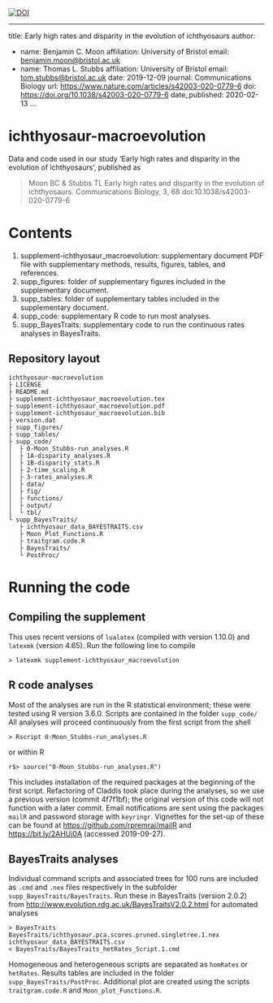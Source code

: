 [![DOI](https://zenodo.org/badge/211271780.svg)](https://zenodo.org/badge/latestdoi/211271780)

---
title: Early high rates and disparity in the evolution of ichthyosaurs 
author:
- name: Benjamin C. Moon
  affiliation: University of Bristol
  email: benjamin.moon@bristol.ac.uk
- name: Thomas L. Stubbs
  affiliation: University of Bristol
  email:  tom.stubbs@bristol.ac.uk
date: 2019-12-09
journal: Communications Biology
url: https://www.nature.com/articles/s42003-020-0779-6
doi: https://doi.org/10.1038/s42003-020-0779-6
date_published: 2020-02-13
...

# ichthyosaur-macroevolution #

Data and code used in our study ‘Early high rates and disparity in the
evolution of ichthyosaurs’, published as

> Moon BC & Stubbs TL Early high rates and disparity in the evolution of
ichthyosaurs. Communications Biology, 3, 68 doi:10.1038/s42003-020-0779-6

# Contents #

1. supplement-ichthyosaur_macroevolution: supplementary document PDF file with
   supplementary methods, results, figures, tables, and references.
2. supp_figures: folder of supplementary figures included in the supplementary
   document.
3. supp_tables: folder of supplementary  tables included in the supplementary
   document.
4. supp_code: supplementary R code to run most analyses.
5. supp_BayesTraits: supplementary code to run the continuous rates analyses in
   BayesTraits.

## Repository layout ##

    ichthyosaur-macroevolution
    ├ LICENSE
    ├ README.md
    ├ supplement-ichthyosaur_macroevolution.tex
    ├ supplement-ichthyosaur_macroevolution.pdf
    ├ supplement-ichthyosaur_macroevolution.bib
    ├ version.dat
    ├ supp_figures/
    ├ supp_tables/
    ├ supp_code/
    │  ├ 0-Moon_Stubbs-run_analyses.R
    │  ├ 1A-disparity_analyses.R
    │  ├ 1B-disparity_stats.R
    │  ├ 2-time_scaling.R
    │  ├ 3-rates_analyses.R
    │  ├ data/
    │  ├ fig/
    │  ├ functions/
    │  ├ output/
    │  └ tbl/
    └ supp_BayesTraits/
       ├ ichthyosaur_data_BAYESTRAITS.csv
       ├ Moon_Plot_Functions.R
       ├ traitgram.code.R
       ├ BayesTraits/
       └ PostProc/

# Running the code #

## Compiling the supplement ##

This uses recent versions of `lualatex` (compiled with version 1.10.0) and
`latexmk` (version 4.65). Run the following line to compile

    > latexmk supplement-ichthyosaur_macroevolution

## R code analyses ##

Most of the analyses are run in the R statistical environment; these were
tested using R version 3.6.0. Scripts are contained in the folder `supp_code/`
All analyses will proceed continuously from the first script from the shell

    > Rscript 0-Moon_Stubbs-run_analyses.R

or within R

    r$> source("0-Moon_Stubbs-run_analyses.R")

This includes installation of the required packages at the beginning of the
first script. Refactoring of Claddis took place during the analyses, so we use
a previous version (commit 4f7f1bf); the original version of this code will not
function with a later commit. Email notifications are sent using the packages
`mailR` and password storage with `keyringr`. Vignettes for the set-up of these
can be found at <https://github.com/rpremraj/mailR> and
<https://bit.ly/2AHUj0A> (accessed 2019-09-27).

## BayesTraits analyses ##

Individual command scripts and associated trees for 100 runs are included as
`.cmd` and `.nex` files respectively in the subfolder
`supp_BayesTraits/BayesTraits`. Run these in BayesTraits (version 2.0.2) from
<http://www.evolution.rdg.ac.uk/BayesTraitsV2.0.2.html> for automated analyses

    > BayesTraits BayesTraits/ichthyosaur.pca.scores.pruned.singletree.1.nex
    ichthyosaur_data_BAYESTRAITS.csv
    < BayesTraits/BayesTraits_hetRates_Script.1.cmd

Homogeneous and heterogeneous scripts are separated as `homRates` or
`hetRates`. Results tables are included in the folder
`supp_BayesTraits/PostProc`. Additional plot are created using the scripts
`traitgram.code.R` and `Moon_plot_Functions.R`.
